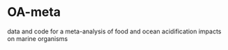# OA-meta
data and code for a meta-analysis of food and ocean acidification impacts on marine organisms
